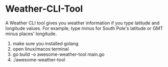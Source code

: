 # Weather-CLI-Tool

A Weather CLI tool gives you weather information if you type latitude and longitude values. For example, type minus for South Pole's latitude or GMT minus places' longitude.

1. make sure you installed golang
2. open linux/macos terminal
3. go build -o awesome-weather-tool main.go
4. ./awesome-weather-tool

